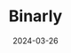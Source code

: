 ---  
layout: startup_page  
title: "Binarly"  
id: "binarly.io"  
permalink: "/binarlybinarly.io03262024/"  
website: "https://www.binarly.io/"  
funding_round: "Seed"  
funding_amount: "$10.5M"  
investors: "Two Bear Capital, Blu Ventures, Canaan Partners, Cisco Investments, Liquid 2 Ventures, Westwave Capital, Acrobator Ventures"  
about: "Binarly provides an AI-powered firmware and software supply chain security platform. Its flagship product, the Binarly Transparency Platform, identifies known and unknown vulnerabilities and malicious code, offering remediation playbooks for improved security response. The platform aims to address the evolving threats in modern software supply chains."  
markets: "Cybersecurity, Software Supply Chain Security, Artificial Intelligence (AI), Cloud Security, Data Center, Enterprise, Information Technology"  
hq: "Santa Monica, California, United States"  
founded_year: "2021"  
linkedin: "https://www.linkedin.com/company/binarlyinc"  
twitter: "https://twitter.com/binarly_io"  
instagram: ""  
facebook: ""  
crunchbase: "https://www.crunchbase.com/organization/binarly"  
pitchbook: ""  

date_display: "26-Mar-2024"  
date: "2024-03-26"

# SEO Optimization  
meta_title: "Binarly - Seed Funding ($10.5M)"  
meta_description: "Binarly, Binarly provides an AI-powered firmware and software supply chain security platform. Its flagship product, the Binarly Transparency Platform, identifi..."  
meta_keywords: "Binarly, Cybersecurity, Software Supply Chain Security, Artificial Intelligence (AI), Cloud Security, Data Center, Enterprise, Information Technology, Seed funding"  
canonical_url: "https://startup.projectstartups.com/binarlybinarly.io03262024/"  
---